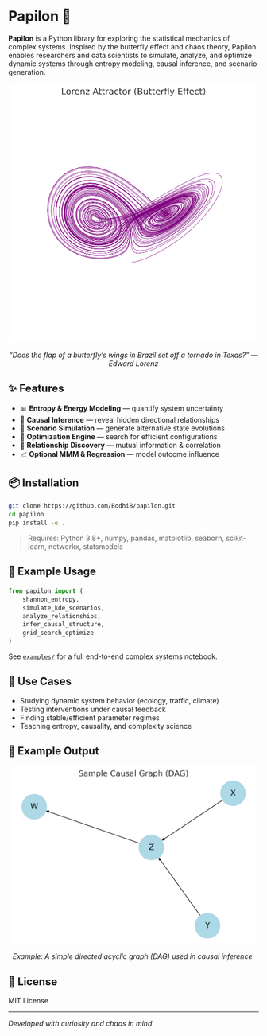 # Papilon 🦋

**Papilon** is a Python library for exploring the statistical mechanics of complex systems. Inspired by the butterfly effect and chaos theory, Papilon enables researchers and data scientists to simulate, analyze, and optimize dynamic systems through entropy modeling, causal inference, and scenario generation.

<p align="center">
  <img src="lorenz_attractor.png" alt="Lorenz Attractor - Butterfly Effect" width="500"/>
</p>

<p align="center"><em>“Does the flap of a butterfly’s wings in Brazil set off a tornado in Texas?” — Edward Lorenz</em></p>

## ✨ Features

- 📊 **Entropy & Energy Modeling** — quantify system uncertainty
- 🔄 **Causal Inference** — reveal hidden directional relationships
- 🔬 **Scenario Simulation** — generate alternative state evolutions
- 🧠 **Optimization Engine** — search for efficient configurations
- 🧩 **Relationship Discovery** — mutual information & correlation
- 📈 **Optional MMM & Regression** — model outcome influence

## 📦 Installation

```bash
git clone https://github.com/Bodhi8/papilon.git
cd papilon
pip install -e .
```

> Requires: Python 3.8+, numpy, pandas, matplotlib, seaborn, scikit-learn, networkx, statsmodels

## 🚀 Example Usage

```python
from papilon import (
    shannon_entropy,
    simulate_kde_scenarios,
    analyze_relationships,
    infer_causal_structure,
    grid_search_optimize
)
```

See [`examples/`](examples/) for a full end-to-end complex systems notebook.

## 📘 Use Cases

- Studying dynamic system behavior (ecology, traffic, climate)
- Testing interventions under causal feedback
- Finding stable/efficient parameter regimes
- Teaching entropy, causality, and complexity science

## 🧪 Example Output

<p align="center">
  <img src="sample_causal_graph.png" alt="Sample Causal Graph" width="500"/>
</p>

<p align="center"><em>Example: A simple directed acyclic graph (DAG) used in causal inference.</em></p>

## 📝 License

MIT License

---

_Developed with curiosity and chaos in mind._
